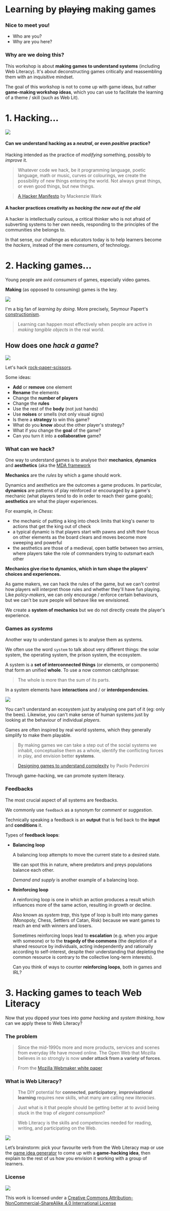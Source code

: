 # Learning by ~~playing~~ making games

### Nice to meet you!

* Who are you?
* Why are you here?

### Why are we doing this?

This workshop is about **making games to understand systems** (including Web Literacy). It's about deconstructing games critically and reassembling them with an inquisitive mindset. 

The goal of this workshop is not to come up with game ideas, but rather **game-making workshop ideas**, which you can use to facilitate the learning of a theme / skill (such as Web Lit).

<!--
### Plan

1. [What is **hacking**?](#what-is-hacking)
* [Why are we hacking **games**?](#why-games)
* [**How** does one hack a game?](#how-does-one-hack-a-game)
* [Why **analog** games?](#why-analog-games)
* [Let's play a game **critically**](#lets-play-a-game-critically)
* [**Web** Literacy](#web-lit) 
* [Let's hack an **analog game**!](#lets-hack-an-analog-game)
-->


# 1. Hacking...

<!-- Is this your first time at MozFest? How many times have you heard the word hacker / hacking today? You will hear it a few times throughout the festival.. -->

[![](assets/hacked.jpg)](https://www.google.co.uk/search?q=hacking&source=lnms&tbm=isch&sa=X&ei=CZguVeynIIOqafWlgLAK&ved=0CAcQ_AUoAQ&biw=1379&bih=782#q=hacking&tbas=0&tbm=isch&tbs=isz:l)

#### Can we understand hacking as a *neutral*, or even *positive* practice? 

Hacking intended as the practice of *modifying* something, possibly to *improve* it.

> Whatever code we hack, be it programming language, poetic language, math or music, curves or colourings, we create the possibility of new things entering the world. Not always great things, or even good things, but new things.

> [A Hacker Manifesto](http://subsol.c3.hu/subsol_2/contributors0/warktext.html) by Mackenzie Wark

#### A hacker practices creativity as *hacking the new out of the old*

A hacker is intellectually curious, a critical thinker who is not afraid of subverting systems to her own needs, responding to the principles of the communities she belongs to.

In that sense, our challenge as educators today is to help learners become the *hackers*, instead of the mere *consumers*, of technology.


# 2. Hacking games...

Young people are avid *consumers* of games, especially video games. 

**Making** (as opposed to consuming) games is the key. 

[![](assets/confucius.png)](http://blog.ncase.me/i-do-and-i-understand)

I'm a big fan of *learning by doing*. More precisely, Seymour Papert's [constructionism](https://en.wikipedia.org/wiki/Constructionism_(learning_theory)).

> Learning can happen most effectively when people are active in *making tangible objects* in the real world.

<!--
To make a game you need to *research* the subject of your game, you need to **conceptualise a system** of players, resources and rules, and then define how they all interact. 

The process involves *planning*, *testing*, *evaluating* feedback and *iterating* your prototype. 

And once you've made a game, you'll start playing other games *critically*.
-->

## How does one *hack a game*?

![](assets/rock-paper-scissors.jpg)

Let's hack [rock-paper-scissors](http://en.wikipedia.org/wiki/Rock-paper-scissors).

Some ideas:

* **Add** or **remove** one element
* **Rename** the elements
* Change the **number of players** 
* Change the **rules** 
* Use the rest of the **body** (not just hands)
* Use **noises** or smells (not only visual signs)
* Is there a **strategy** to win this game?
* What do you **know** about the other player's strategy?
* What if you change the **goal** of the game?
* Can you turn it into a **collaborative** game? 

<!-- 

Abstracting: A beats B, B beats C, and C beats A
 
Japanese mushi-ken: frog, slug & snake
Kitsune-ken: fox, mayor, hunter
Malaysia: bird, water, stone

Balance:
As long as the number of moves is an odd number and that each move defeats exactly half of the other moves while being defeated by the other half, any combination of moves will function as a game. 
 
Psychology? 
Attack and defence
Chance or pattern recognition?

Simultaneous decision game

Zero-sum game: wins for the winner are equal to the losses for the loser

-->

### What can we hack? 

One way to understand games is to analyse their **mechanics**, **dynamics** and **aesthetics** (aka the [MDA framework](assets/mda.pdf)

**Mechanics** are the *rules* by which a game should work.

Dynamics and aesthetics are the outcomes a game produces. In particular, **dynamics** are patterns of play reinforced or encouraged by a game's mechanic (what players tend to do in order to reach their game goals); **aesthetics** are what the player experiences.

For example, in *Chess*: 

* the mechanic of putting a king into check limits that king's owner to actions that get the king out of check
* a typical dynamic is that players start with pawns and shift their focus on other elements as the board clears and moves become more sweeping and powerful
* the aesthetics are those of a medieval, open battle between two armies, where players take the role of commanders trying to outsmart each other
 
**Mechanics give rise to dynamics, which in turn shape the players' choices and experiences.**

As game makers, we can hack the rules of the game, but we can't control how players will interpret those rules and whether they'll have fun playing. Like *policy-makers*, we can only encourage / enforce certain behaviours, but we can't be sure people will behave like we envisioned. 

We create a **system of mechanics** but we do not directly create the player's experience. 

### Games as *systems*

Another way to understand games is to analyse them as systems.

We often use the word `system` to talk about very different things: the solar system, the operating system, the prison system, the ecosystem.

A system is a **set of interconnected things** (or elements, or components) that form an unified **whole**. To use a now common catchphrase:

> The whole is more than the sum of its parts.

In a system elements have **interactions** and / or **interdependencies**.

![](assets/bee_flower.png)

You can't understand an ecosystem just by analysing one part of it (eg: only the bees). Likewise, you can't make sense of human systems just by looking at the behaviour of individual *players*.

Games are often inspired by real world systems, which they generally simplify to make them playable.

> By making games we can take a step out of the social systems we inhabit, conceptualise them as a whole, identify the conflicting forces in play, and envision better **systems**.

> [Designing games to understand complexity](misc/games-as-systems.md) by Paolo Pedercini

Through game-hacking, we can promote system literacy.

### Feedbacks

The most crucial aspect of all systems are feedbacks.

We commonly use `feedback` as a synonym for *comment* or *suggestion*.

Technically speaking a feedback is an **output** that is fed back to the **input** and **conditions** it.

Types of **feedback loops**: 

* **Balancing loop**   
  	
  	A balancing loop attempts to move the current state to a desired state.
  	
	We can spot this in nature, where predators and preys populations balance each other.
	
	*Demand and supply* is another example of a balancing loop.

* **Reinforcing loop**   
  
  	A reinforcing loop is one in which an action produces a result which influences more of the same action, resulting in growth or decline.
  	
	Also known as *system trap*, this type of loop is built into many games (Monopoly, Chess, Settlers of Catan, Risk) because we want games to reach an end with winners and losers. 
	
	Sometimes reinforcing loops lead to **escalation** (e.g. when you argue with someone) or to the **tragedy of the commons** (the depletion of a shared resource by individuals, acting independently and rationally according to self-interest, despite their understanding that depleting the common resource is contrary to the collective long-term interests). 
  
	Can you think of ways to counter **reinforcing loops**, both in games and IRL? 
	
	<!-- 
	-Limiting the rewards (antitrust)
	-Balancing systems (taxes, affirmative action)
	-Levelling the competition (debt cancellation, tax inheritance, meritocracy and access)
	-->


# 3. Hacking games to teach Web Literacy

Now that you dipped your toes into *game hacking* and *system thinking*, how can we apply these to Web Literacy?

### The problem

> Since the mid-1990s more and more products, services and scenes from everyday life have moved online. The Open Web that Mozilla believes in so strongly is now **under attack from a variety of forces**.

> From the [Mozilla Webmaker white paper](https://mozilla.github.io/webmaker-whitepaper/) 

### What is Web Literacy?

> The DIY potential for **connected**, **participatory**, **improvisational learning** requires new skills, what many are calling new *literacies*.

> Just what is it that people should be getting better at to avoid being stuck in the trap of *elegant consumption*?

> Web Literacy is the skills and competencies needed for reading, writing, and participating on the Web.

[![](assets/web-literacy-map.png)](https://learning.mozilla.org/en-US/web-literacy)

Let’s brainstorm: pick your favourite verb from the Web Literacy map or use the [game idea generator](http://bit.ly/weblit-hacktivity-ideas-generator) to come up with a **game-hacking idea**, then explain to the rest of us how you envision it working with a group of learners.


### License

[![](https://i.creativecommons.org/l/by-nc-sa/4.0/88x31.png)](http://creativecommons.org/licenses/by-nc-sa/4.0)

This work is licensed under a [Creative Commons Attribution-NonCommercial-ShareAlike 4.0 International License](http://creativecommons.org/licenses/by-nc-sa/4.0)